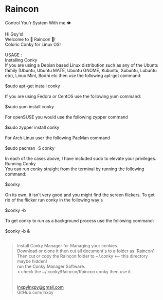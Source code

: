 # Raincon
Control You'r System With me 👁

Hi Guy's!<br>
Welcome to 🌈 Raincon 🌈!<br>
Coloric Conky for Linux OS!<br>
<br>
USAGE :<br>
Installing Conky<br>
If you are using a Debian based Linux distribution such as any of the Ubuntu family (Ubuntu, Ubuntu MATE, Ubuntu GNOME, Kubuntu, Xubuntu, Lubuntu etc), Linux Mint, Bodhi etc then use the following apt-get command:
<br><br>
$sudo apt-get install conky
<br><br>
If you are using Fedora or CentOS use the following yum command:
<br><br>
$sudo yum install conky
<br><br>
For openSUSE you would use the following zypper command
<br><br>
$sudo zypper install conky
<br><br>
For Arch Linux user the following PacMan command
<br><br>
$sudo pacman -S conky
<br><br>
In each of the cases above, I have included sudo to elevate your privileges.
<br>
Running Conky<br>
You can run conky straight from the terminal by running the following command:
<br><br>
$conky
<br><br>
On its own, it isn't very good and you might find the screen flickers.
To get rid of the flicker run conky in the following way:s
<br><br>
$conky -b
<br><br>
To get conky to run as a background process use the following command:
<br><br>
$conky -b &
<br><br>

 > Install Conky Manager for Managing your conkies.<br>
 > Download or clone it then cut all document's to a folder as 'Raincon'<br>
 > Then cut or copy the Raincon folder to ~/.conky <-- this directory maybe hidden!<br>
 > run the Conky Manager Software.<br>
 < check the ~/.conky/Raincon/Raincon conky then use it.<br>
<br><br>
lnxpylnxpy@gmail.com<br>
GitHub.com/lnxpy
